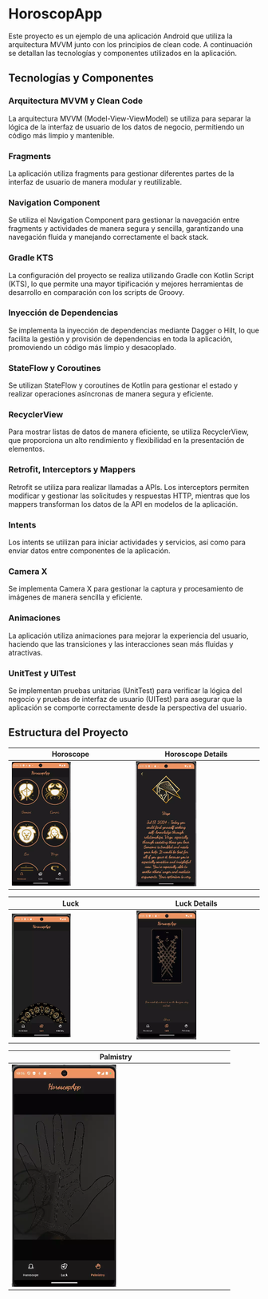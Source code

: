 # HoroscopApp

Este proyecto es un ejemplo de una aplicación Android que utiliza la arquitectura MVVM junto con los principios de clean code. A continuación se detallan las tecnologías y componentes utilizados en la aplicación.

## Tecnologías y Componentes

### Arquitectura MVVM y Clean Code

La arquitectura MVVM (Model-View-ViewModel) se utiliza para separar la lógica de la interfaz de usuario de los datos de negocio, permitiendo un código más limpio y mantenible.

### Fragments

La aplicación utiliza fragments para gestionar diferentes partes de la interfaz de usuario de manera modular y reutilizable.

### Navigation Component

Se utiliza el Navigation Component para gestionar la navegación entre fragments y actividades de manera segura y sencilla, garantizando una navegación fluida y manejando correctamente el back stack.

### Gradle KTS

La configuración del proyecto se realiza utilizando Gradle con Kotlin Script (KTS), lo que permite una mayor tipificación y mejores herramientas de desarrollo en comparación con los scripts de Groovy.

### Inyección de Dependencias

Se implementa la inyección de dependencias mediante Dagger o Hilt, lo que facilita la gestión y provisión de dependencias en toda la aplicación, promoviendo un código más limpio y desacoplado.

### StateFlow y Coroutines

Se utilizan StateFlow y coroutines de Kotlin para gestionar el estado y realizar operaciones asíncronas de manera segura y eficiente.

### RecyclerView

Para mostrar listas de datos de manera eficiente, se utiliza RecyclerView, que proporciona un alto rendimiento y flexibilidad en la presentación de elementos.

### Retrofit, Interceptors y Mappers

Retrofit se utiliza para realizar llamadas a APIs. Los interceptors permiten modificar y gestionar las solicitudes y respuestas HTTP, mientras que los mappers transforman los datos de la API en modelos de la aplicación.

### Intents

Los intents se utilizan para iniciar actividades y servicios, así como para enviar datos entre componentes de la aplicación.

### Camera X

Se implementa Camera X para gestionar la captura y procesamiento de imágenes de manera sencilla y eficiente.

### Animaciones

La aplicación utiliza animaciones para mejorar la experiencia del usuario, haciendo que las transiciones y las interacciones sean más fluidas y atractivas.

### UnitTest y UITest

Se implementan pruebas unitarias (UnitTest) para verificar la lógica del negocio y pruebas de interfaz de usuario (UITest) para asegurar que la aplicación se comporte correctamente desde la perspectiva del usuario.

## Estructura del Proyecto



|  Horoscope |  Horoscope Details |
|---|---|
| <img src="https://github.com/KiritoMoreno/HoroscopApp/blob/main/app/src/main/res/drawable/HoroscopeUI.webp" style="height: 20%; width:50%;"/> | <img src= "https://github.com/KiritoMoreno/HoroscopApp/blob/main/app/src/main/res/drawable/HoroscopUIDetails.webp" style="height: 20%; width:50%;"/> |

| Luck  | Luck Details |
|---|---|
| <img src="https://github.com/KiritoMoreno/HoroscopApp/blob/main/app/src/main/res/drawable/LuckUI.webp" style="height: 50%; width:50%;"/> | <img src="https://github.com/KiritoMoreno/HoroscopApp/blob/main/app/src/main/res/drawable/LuckUIDetails.webp" style="height: 20%; width:50%;"/> |

| Palmistry  |  |
|---|---|
| <img src="https://github.com/KiritoMoreno/HoroscopApp/blob/main/app/src/main/res/drawable/PalmistryUI.webp" style="height: 20%; width:50%;"/> |  |
